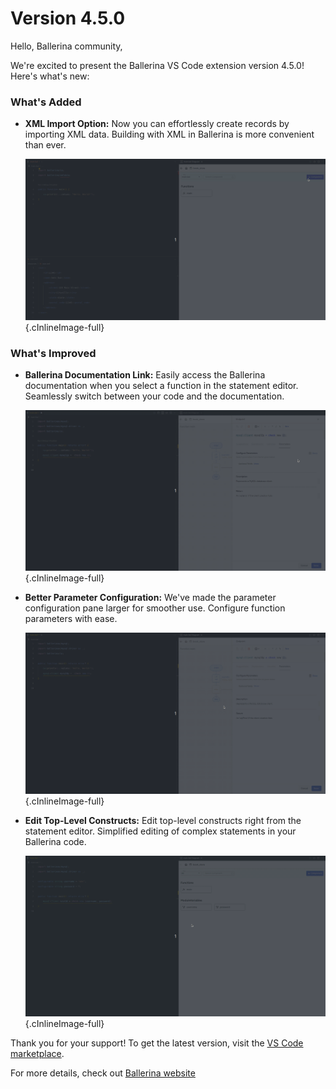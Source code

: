# Version 4.5.0

Hello, Ballerina community,

We're excited to present the Ballerina VS Code extension version 4.5.0! Here's what's new:

### What's Added

- **XML Import Option:** Now you can effortlessly create records by importing XML data. Building with XML in Ballerina is more convenient than ever.

    ![XML to record](../img/release-notes/v-4.5.0/xml-import.gif){.cInlineImage-full}

### What's Improved

- **Ballerina Documentation Link:** Easily access the Ballerina documentation when you select a function in the statement editor. Seamlessly switch between your code and the documentation.

    ![Doc link](../img/release-notes/v-4.5.0/doc-link.gif){.cInlineImage-full}

- **Better Parameter Configuration:** We've made the parameter configuration pane larger for smoother use. Configure function parameters with ease.

    ![Parameter config](../img/release-notes/v-4.5.0/param-panel.gif){.cInlineImage-full}

- **Edit Top-Level Constructs:** Edit top-level constructs right from the statement editor. Simplified editing of complex statements in your Ballerina code.

    ![Edit top-levl constructs](../img/release-notes/v-4.5.0/top-level-constructs.gif){.cInlineImage-full}


Thank you for your support! To get the latest version, visit the [VS Code marketplace](https://marketplace.visualstudio.com/items?itemName=WSO2.ballerina).

For more details, check out [Ballerina website](https://ballerina.io) 
